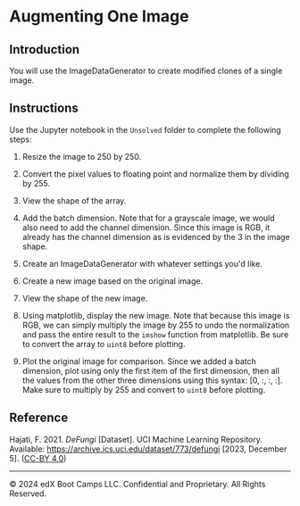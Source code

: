 # Augmenting One Image

## Introduction

You will use the ImageDataGenerator to create modified clones of a single image.

## Instructions

Use the Jupyter notebook in the `Unsolved` folder to complete the following steps:

1. Resize the image to 250 by 250.

2. Convert the pixel values to floating point and normalize them by dividing by 255.

3. View the shape of the array.

4. Add the batch dimension. Note that for a grayscale image, we would also need to add the channel dimension. Since this image is RGB, it already has the channel dimension as is evidenced by the 3 in the image shape.

5. Create an ImageDataGenerator with whatever settings you'd like.

6. Create a new image based on the original image.

7. View the shape of the new image.

8. Using matplotlib, display the new image. Note that because this image is RGB, we can simply multiply the image by 255 to undo the normalization and pass the entire result to the `imshow` function from matplotlib. Be sure to convert the array to `uint8` before plotting.

9. Plot the original image for comparison. Since we added a batch dimension, plot using only the first item of the first dimension, then all the values from the other three dimensions using this syntax: [0, :, :, :]. Make sure to multiply by 255 and convert to `uint8` before plotting.

## Reference

Hajati, F. 2021. *DeFungi* [Dataset]. UCI Machine Learning Repository. Available: https://archive.ics.uci.edu/dataset/773/defungi [2023, December 5]. ([CC-BY 4.0](https://creativecommons.org/licenses/by/4.0/legalcode))

---

&copy; 2024 edX Boot Camps LLC. Confidential and Proprietary. All Rights Reserved.
